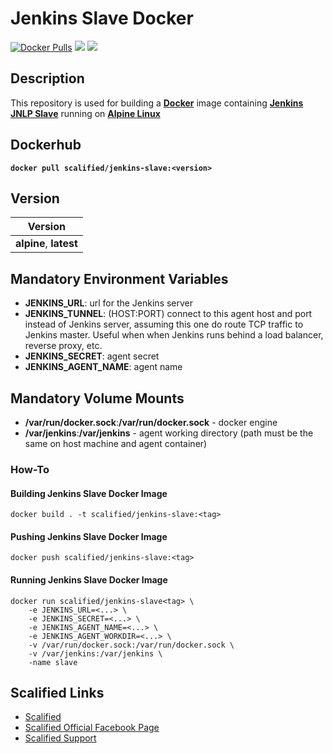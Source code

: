 # Jenkins Slave Docker

[![Docker Pulls](https://img.shields.io/docker/pulls/scalified/jenkins-slave.svg)](https://hub.docker.com/r/scalified/jenkins-slave)
[![](https://images.microbadger.com/badges/image/scalified/jenkins-slave.svg)](https://microbadger.com/images/scalified/jenkins-slave)
[![](https://images.microbadger.com/badges/version/scalified/jenkins-slave.svg)](https://microbadger.com/images/scalified/jenkins-slave)

## Description

This repository is used for building a [**Docker**](https://www.docker.com) image containing [**Jenkins JNLP Slave**](https://hub.docker.com/r/jenkins/jnlp-slave/) running on [**Alpine Linux**](https://alpinelinux.org/)

## Dockerhub

**`docker pull scalified/jenkins-slave:<version>`**

## Version

| Version                |
|------------------------|
| **alpine**, **latest** |

## Mandatory Environment Variables

* **JENKINS_URL**: url for the Jenkins server
* **JENKINS_TUNNEL**: (HOST:PORT) connect to this agent host and port instead of Jenkins server, assuming this one do route TCP traffic to Jenkins master. Useful when when Jenkins runs behind a load balancer, reverse proxy, etc.
* **JENKINS_SECRET**: agent secret
* **JENKINS_AGENT_NAME**: agent name

## Mandatory Volume Mounts

* **/var/run/docker.sock**:**/var/run/docker.sock** - docker engine
* **/var/jenkins**:**/var/jenkins** - agent working directory (path must be the same on host machine and agent container)

### How-To

#### Building Jenkins Slave Docker Image

`docker build . -t scalified/jenkins-slave:<tag>`

#### Pushing Jenkins Slave Docker Image

`docker push scalified/jenkins-slave:<tag>`

#### Running Jenkins Slave Docker Image

```
docker run scalified/jenkins-slave<tag> \
	-e JENKINS_URL=<...> \
	-e JENKINS_SECRET=<...> \
	-e JENKINS_AGENT_NAME=<...> \
	-e JENKINS_AGENT_WORKDIR=<...> \
	-v /var/run/docker.sock:/var/run/docker.sock \
	-v /var/jenkins:/var/jenkins \
	-name slave
```

## Scalified Links

* [Scalified](http://www.scalified.com)
* [Scalified Official Facebook Page](https://www.facebook.com/scalified)
* <a href="mailto:info@scalified.com?subject=[Scalified Jenkins Slave Docker Image]: Proposals And Suggestions">Scalified Support</a>


